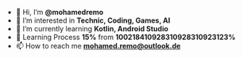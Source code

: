 - 👋 Hi, I’m **@mohamedremo**
- 👀 I’m interested in **Technic, Coding, Games, AI**
- 🌱 I’m currently learning **Kotlin, Android  Studio**
- 💞️ Learning Process **15%** from **100218410928310928310923123%**
- 📫 How to reach me **mohamed.remo@outlook.de**

<!---
mohamedremo/mohamedremo is a ✨ special ✨ repository because its `README.md` (this file) appears on your GitHub profile.
You can click the Preview link to take a look at your changes.
--->
